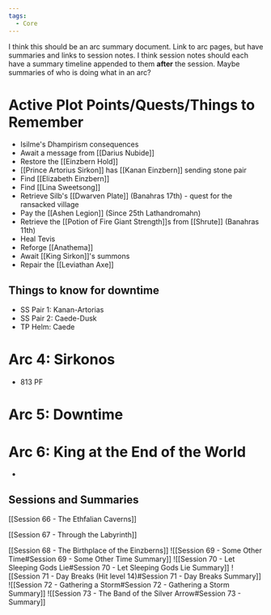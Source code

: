```yaml
---
tags:
  - Core
---
```

I think this should be an arc summary document. Link to arc pages, but have summaries and links to session notes. I think session notes should each have a summary timeline appended to them **after** the session. Maybe summaries of who is doing what in an arc?
# Active Plot Points/Quests/Things to Remember
- Isilme's Dhampirism consequences
- Await a message from [[Darius Nubide]]
- Restore the [[Einzbern Hold]]
- [[Prince Artorius Sirkon]] has [[Kanan Einzbern]] sending stone pair
- Find [[Elizabeth Einzbern]]
- Find [[Lina Sweetsong]]
- Retrieve Silb's [[Dwarven Plate]] (Banahras 17th) - quest for the ransacked village
- Pay the [[Ashen Legion]] (Since 25th Lathandromahn)
- Retrieve the [[Potion of Fire Giant Strength]]s from [[Shrute]] (Banahras 11th)
- Heal Tevis
- Reforge [[Anathema]]
- Await [[King Sirkon]]'s summons
- Repair the [[Leviathan Axe]]
## Things to know for downtime
- SS Pair 1: Kanan-Artorias
- SS Pair 2: Caede-Dusk
- TP Helm: Caede
# Arc 4: Sirkonos
- 813 PF
# Arc 5: Downtime
# Arc 6: King at the End of the World
- 
## Sessions and Summaries
[[Session 66 - The Ethfalian Caverns]]

[[Session 67 - Through the Labyrinth]]

[[Session 68 - The Birthplace of the Einzberns]]
![[Session 69 - Some Other Time#Session 69 - Some Other Time Summary]]
![[Session 70 - Let Sleeping Gods Lie#Session 70 - Let Sleeping Gods Lie Summary]]
![[Session 71 - Day Breaks (Hit level 14)#Session 71 - Day Breaks Summary]]
![[Session 72 - Gathering a Storm#Session 72 - Gathering a Storm Summary]]
![[Session 73 - The Band of the Silver Arrow#Session 73 - Summary]]
